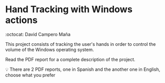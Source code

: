 # Hand Tracking with Windows actions  
:octocat: David Campero Maña  

This project consists of tracking the user's hands in order to control the volume of the Windows operating system.

Read the PDF report for a complete description of the project.  

:bulb: There are 2 PDF reports, one in Spanish and the another one in English, choose what you prefer 

